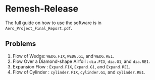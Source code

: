 # Remesh-Release

The full guide on how to use the software is in `Aero_Project_Final_Report.pdf`.

## Problems
1. Flow of Wedge: `WEDG.FIX`, `WEDG.G1`, and `WEDG.RE1`.
2. Flow Over a Diamond-shape Airfoil : `dia.FIX`, `dia.G1`, and `dia.RE1`.
3. Expansion Flow : `Expand.FIX`, `Expand.G1`, and `Expand.RE1`.
4. Flow of Cylinder : `cylinder.FIX`, `cylinder.G1`, and `cylinder.RE1`.
